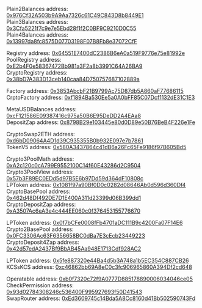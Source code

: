 Plain2Balances address:   [0x976Cf32A503b9A9Aa7326c61C49C843D8b8449E1](https://scan.kcc.io/address/0x976Cf32A503b9A9Aa7326c61C49C843D8b8449E1)  
Plain3Balances address:   [0x3Cfa5221f7c9e7e5Ebd28f1f2C0BF9C9210D0C55](https://scan.kcc.io/address/0x3Cfa5221f7c9e7e5Ebd28f1f2C0BF9C9210D0C55)  
Plain4Balances address:   [0x13997da8fc8575D07703198F07B8Fb8e37072CfF](https://scan.kcc.io/address/0x13997da8fc8575D07703198F07B8Fb8e37072CfF)

Registry address:         [0x64551E7400dC2386B6eA0a519F9776e75e81992e](https://scan.kcc.io/address/0x64551E7400dC2386B6eA0a519F9776e75e81992e)  
PoolRegistry address:     [0xE2b4F0e58367472Bb981a3F2a8b3991C64A26BA9](https://scan.kcc.io/address/0xE2b4F0e58367472Bb981a3F2a8b3991C64A26BA9)  
CryptoRegistry address:   [0x38bD7A383D13ceb140caa84D750757687102889a](https://scan.kcc.io/address/0x38bD7A383D13ceb140caa84D750757687102889a)

Factory address:          [0x3853AbcbF21B9799Ac75D87db5A860aF77686115](https://scan.kcc.io/address/0x3853AbcbF21B9799Ac75D87db5A860aF77686115)  
CrptoFactory address:     [0xf1894Ba530Ee5a0A0bFF85C07Dcf1132dE31C1E3](https://scan.kcc.io/address/0xf1894Ba530Ee5a0A0bFF85C07Dcf1132dE31C1E3)

MetaUSDBalances address:  [0xcF121586E09387416c975a50B6E95DeDD2A4EAa8](https://scan.kcc.io/address/0xcF121586E09387416c975a50B6E95DeDD2A4EAa8)  
DepositZap address:       [0x8798B29e103445e80d0D89e50B76BeB4F226e1Fe](https://scan.kcc.io/address/0x8798B29e103445e80d0D89e50B76BeB4F226e1Fe)

CryptoSwap2ETH address:   [0xd6bD09064A4D1d39C935355B0b932E097e7b7861](https://scan.kcc.io/address/0xd6bD09064A4D1d39C935355B0b932E097e7b7861)  
TokenV5 address:          [0x580A3437864c41dB6a26Fc65Fe9186f97B605Bd5](https://scan.kcc.io/address/0x580A3437864c41dB6a26Fc65Fe9186f97B605Bd5)

Crypto3PoolMath address:  [0xA2c120c0cA799E9552100C14f60E43286d2C9504](https://scan.kcc.io/address/0xA2c120c0cA799E9552100C14f60E43286d2C9504)  
Crypto3PoolView address:  [0x57b3F89EC0EDd5d97B5E6b97Dd59d364dF10808c](https://scan.kcc.io/address/0x57b3F89EC0EDd5d97B5E6b97Dd59d364dF10808c)  
LPToken address:          [0x1081f97a90Bf0D0c0282d08646Ab0d596d360Df4](https://scan.kcc.io/address/0x1081f97a90Bf0D0c0282d08646Ab0d596d360Df4)  
CryptoBasePool address:   [0x462d48Df492DE7D1E400A311d23399d06B399dd1](https://scan.kcc.io/address/0x462d48Df492DE7D1E400A311d23399d06B399dd1)  
CryptoDepositZap address: [0xA3507Ac6eA3e4c444EE060c0f376453155776670](https://scan.kcc.io/address/0xA3507Ac6eA3e4c444EE060c0f376453155776670)  

LPToken address:           [0x0f7bCFe0008fFb4701aDC111B9c4200Fa07F14E6](https://scan.kcc.io/address/0x0f7bCFe0008fFb4701aDC111B9c4200Fa07F14E6)  
Crypto2BasePool address:   [0x0FC3306Ac63F6356658BC0dBa7E3cEcb23449223](https://scan.kcc.io/address/0x0FC3306Ac63F6356658BC0dBa7E3cEcb23449223)  
CryptoDeposit4Zap address: [0x42d57edA2437Bf9BbAB45Aa948E1713Cdf928AC2](https://scan.kcc.io/address/0x42d57edA2437Bf9BbAB45Aa948E1713Cdf928AC2)

LPToken address:          [0x5fe887320e44Ba4d5b3A748a1b5EC354C887CB26](https://scan.kcc.io/address/0x5fe887320e44Ba4d5b3A748a1b5EC354C887CB26)  
KCSsKCS address:          [0xc46862bb69A8eC0c3fc906965860A394Df2cd648](https://scan.kcc.io/address/0xc46862bb69A8eC0c3fc906965860A394Df2cd648)  

Operatable address:       [0xb0f7320c72f9A0777D885178890006034046ce05](https://scan.kcc.io/address/0xb0f7320c72f9A0777D885178890006034046ce05)  
CheckPermission address:  [0x93d02784308246c536400F995927693f50D41543](https://scan.kcc.io/address/0x93d02784308246c536400F995927693f50D41543)  
SwapRouter address:       [0xEd3609745c14Bda5A8Cc8160d41Bb502590743Fd](https://scan.kcc.io/address/0xEd3609745c14Bda5A8Cc8160d41Bb502590743Fd)